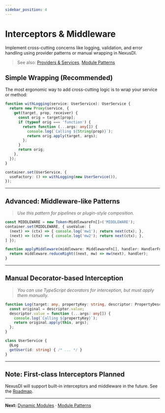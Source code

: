 ```yaml
---
sidebar_position: 4
---
```


# Interceptors & Middleware

Implement cross-cutting concerns like logging, validation, and error handling using provider patterns or manual wrapping in NexusDI.

> See also: [Providers & Services](../providers-and-services.md), [Module Patterns](../module-patterns.md)

## Simple Wrapping (Recommended)

The most ergonomic way to add cross-cutting logic is to wrap your service or method:

```typescript
function withLogging(service: UserService): UserService {
  return new Proxy(service, {
    get(target, prop, receiver) {
      const orig = target[prop];
      if (typeof orig === 'function') {
        return function (...args: any[]) {
          console.log(`Calling ${String(prop)}`);
          return orig.apply(target, args);
        };
      }
      return orig;
    },
  });
}

container.set(UserService, {
  useFactory: () => withLogging(new UserService()),
});
```

---

## Advanced: Middleware-like Patterns

> _Use this pattern for pipelines or plugin-style composition._

```typescript
const MIDDLEWARE = new Token<MiddlewareFn[]>('MIDDLEWARE');
container.set(MIDDLEWARE, { useValue: [
  (next) => (ctx) => { console.log('mw1'); return next(ctx); },
  (next) => (ctx) => { console.log('mw2'); return next(ctx); },
] });

function applyMiddleware(middleware: MiddlewareFn[], handler: HandlerFn): HandlerFn {
  return middleware.reduceRight((next, mw) => mw(next), handler);
}
```

---

## Manual Decorator-based Interception

> _You can use TypeScript decorators for interception, but must apply them manually._

```typescript
function Log(target: any, propertyKey: string, descriptor: PropertyDescriptor) {
  const original = descriptor.value;
  descriptor.value = function (...args: any[]) {
    console.log(`Calling ${propertyKey}`);
    return original.apply(this, args);
  };
}

class UserService {
  @Log
  getUser(id: string) { /* ... */ }
}
```

---

## Note: First-class Interceptors Planned

NexusDI will support built-in interceptors and middleware in the future. See the [Roadmap](../roadmap.md).

---

**Next:** [Dynamic Modules](../dynamic-modules.md) · [Module Patterns](../module-patterns.md) 